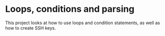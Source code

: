 # Loops, conditions and parsing

This project looks at how to use loops and condition statements, as well as how to create SSH keys.
